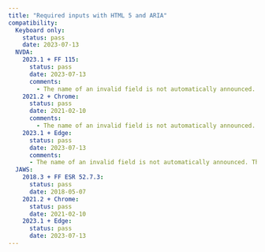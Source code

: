 ```yaml
---
title: "Required inputs with HTML 5 and ARIA"
compatibility:
  Keyboard only:
    status: pass
    date: 2023-07-13
  NVDA:
    2023.1 + FF 115:
      status: pass
      date: 2023-07-13
      comments:
        - The name of an invalid field is not automatically announced. This is nasty, but the user can find this information manually. After sending the form you'll get the the message per field at the first time when it is focused.
    2021.2 + Chrome:
      status: pass
      date: 2021-02-10
      comments:
        - The name of an invalid field is not automatically announced. This is nasty, but the user can find this information manually. After sending the form you'll get the the message per field at the first time when it is focused.
    2023.1 + Edge:
      status: pass
      date: 2023-07-13
      comments:
      - The name of an invalid field is not automatically announced. This is nasty, but the user can find this information manually. After sending the form you'll get the the message per field at the first time when it is focused.
  JAWS:
    2018.3 + FF ESR 52.7.3:
      status: pass
      date: 2018-05-07
    2021.2 + Chrome:
      status: pass
      date: 2021-02-10
    2023.1 + Edge:
      status: pass
      date: 2023-07-13
---
```

